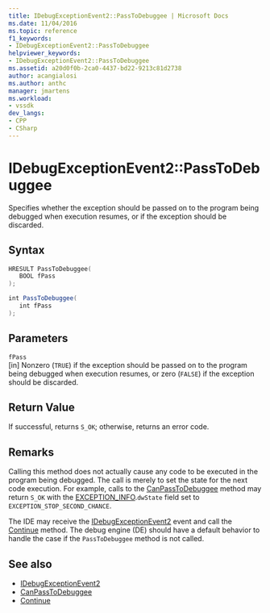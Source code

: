 ```yaml
---
title: IDebugExceptionEvent2::PassToDebuggee | Microsoft Docs
ms.date: 11/04/2016
ms.topic: reference
f1_keywords:
- IDebugExceptionEvent2::PassToDebuggee
helpviewer_keywords:
- IDebugExceptionEvent2::PassToDebuggee
ms.assetid: a20d0f0b-2ca0-4437-bd22-9213c81d2738
author: acangialosi
ms.author: anthc
manager: jmartens
ms.workload:
- vssdk
dev_langs:
- CPP
- CSharp
---
```

# IDebugExceptionEvent2::PassToDebuggee
Specifies whether the exception should be passed on to the program being debugged when execution resumes, or if the exception should be discarded.

## Syntax

```cpp
HRESULT PassToDebuggee(
   BOOL fPass
);
```

```csharp
int PassToDebuggee(
   int fPass
);
```

## Parameters
`fPass`\
[in] Nonzero (`TRUE`) if the exception should be passed on to the program being debugged when execution resumes, or zero (`FALSE`) if the exception should be discarded.

## Return Value
 If successful, returns `S_OK`; otherwise, returns an error code.

## Remarks
 Calling this method does not actually cause any code to be executed in the program being debugged. The call is merely to set the state for the next code execution. For example, calls to the [CanPassToDebuggee](../../../extensibility/debugger/reference/idebugexceptionevent2-canpasstodebuggee.md) method may return `S_OK` with the [EXCEPTION_INFO](../../../extensibility/debugger/reference/exception-info.md).`dwState` field set to `EXCEPTION_STOP_SECOND_CHANCE`.

 The IDE may receive the [IDebugExceptionEvent2](../../../extensibility/debugger/reference/idebugexceptionevent2.md) event and call the [Continue](../../../extensibility/debugger/reference/idebugprogram2-continue.md) method. The debug engine (DE) should have a default behavior to handle the case if the `PassToDebuggee` method is not called.

## See also
- [IDebugExceptionEvent2](../../../extensibility/debugger/reference/idebugexceptionevent2.md)
- [CanPassToDebuggee](../../../extensibility/debugger/reference/idebugexceptionevent2-canpasstodebuggee.md)
- [Continue](../../../extensibility/debugger/reference/idebugprogram2-continue.md)
